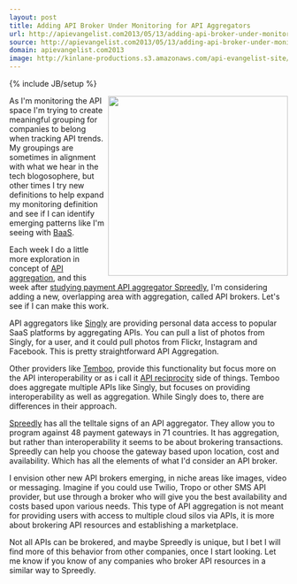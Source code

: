 ```yaml
---
layout: post
title: Adding API Broker Under Monitoring for API Aggregators
url: http://apievangelist.com2013/05/13/adding-api-broker-under-monitoring-for-api-aggregators/
source: http://apievangelist.com2013/05/13/adding-api-broker-under-monitoring-for-api-aggregators/
domain: apievangelist.com2013
image: http://kinlane-productions.s3.amazonaws.com/api-evangelist-site/blog/payments-api-broker-spreedly.png
---
```

{% include JB/setup %}<p>
     <img src="https://s3.amazonaws.com/kinlane-productions/api-evangelist/payments-api-broker-spreedly.png" border="0" width="325" align="right" />
</p>
<p>
     As I'm monitoring the API space I'm trying to create meaningful grouping for companies to belong when tracking API trends. My groupings are sometimes in alignment with what we hear in the tech blogosophere, but other times I try new definitions to help expand my monitoring definition and see if I can identify emerging patterns like I'm seeing with <a href="http://baas.apievangelist.com" title="Backend as a Service">BaaS</a>.
</p>
<p>
     Each week I do a little more exploration in concept of <a href="http://aggregation.apievangelist.com" title="API aggregation">API aggregation</a>, and this week after <a href="/2013/05/13/potential-for-api-aggregators-to-provide-valuable-industry-data/">studying payment API aggregator Spreedly</a>, I'm considering adding a new, overlapping area with aggregation, called API brokers. Let's see if I can make this work.
</p>
<p>
     API aggregators like <a href="http://singly.com">Singly</a> are providing personal data access to popular SaaS platforms by aggregating APIs. You can pull a list of photos from Singly, for a user, and it could pull photos from Flickr, Instagram and Facebook. This is pretty straightforward API Aggregation.
</p>
<p>
     Other providers like <a href="http://temboo.com" title="Temboo">Temboo</a>, provide this functionality but focus more on the API interoperability or as i call it <a href="http://reciprocity.apievangelist.com" title="API reciprocity">API reciprocity</a> side of things. Temboo does aggregate multiple APIs like Singly, but focuses on providing interoperability as well as aggregation. While Singly does to, there are differences in their approach.
</p>
<p>
     <a href="https://spreedly.com/">Spreedly</a> has all the telltale signs of an API aggregator. They allow you to program against 48 payment gateways in 71 countries. It has aggregation, but rather than interoperability it seems to be about brokering transactions. Spreedly can help you choose the gateway based upon location, cost and availability. Which has all the elements of what I'd consider an API broker.
</p>
<p>
     I envision other new API brokers emerging, in niche areas like images, video or messaging. Imagine if you could use Twilio, Tropo or other SMS API provider, but use through a broker who will give you the best availability and costs based upon various needs. This type of API aggregation is not meant for providing users with access to multiple cloud silos via APIs, it is more about brokering API resources and establishing a marketplace.
</p>
<p>
     Not all APIs can be brokered, and maybe Spreedly is unique, but I bet I will find more of this behavior from other companies, once I start looking. Let me know if you know of any companies who broker API resources in a similar way to Spreedly.
</p>
